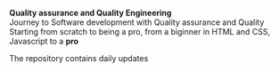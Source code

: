**Quality assurance and Quality Engineering**<br>
Journey to Software development with Quality assurance and Quality<br>
Starting from scratch to being a pro, from a biginner in HTML and CSS, Javascript to a **pro**<br>

The repository contains daily updates<br>
